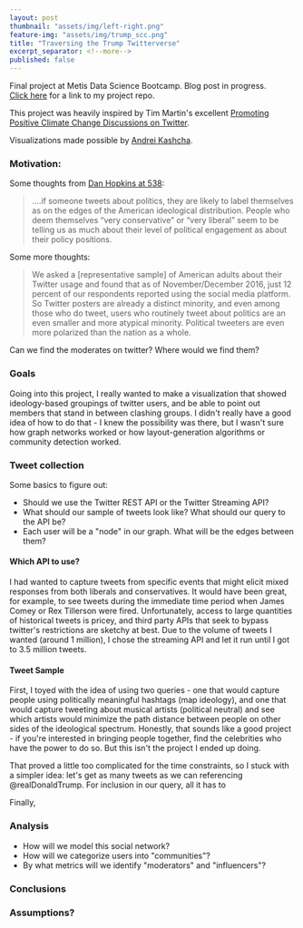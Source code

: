 ```yaml
---
layout: post
thumbnail: "assets/img/left-right.png"
feature-img: "assets/img/trump_scc.png"
title: "Traversing the Trump Twitterverse"
excerpt_separator: <!--more-->
published: false
---
```

Final project at Metis Data Science Bootcamp. Blog post in progress.  
[Click here](https://github.com/jonkislin/traverse) for a link to my project repo.

This project was heavily inspired by Tim Martin's excellent [Promoting Positive Climate Change Discussions on Twitter](https://zeromh.github.io/climate_change_conversations/).

Visualizations made possible by [Andrei Kashcha](https://github.com/anvaka/pm).

<!--more-->
### Motivation:
Some thoughts from [Dan Hopkins at 538](https://fivethirtyeight.com/features/political-twitter-is-no-place-for-moderates):  
> ....if someone tweets about politics, they are likely to label themselves as on the edges of the American ideological distribution. People who deem themselves “very conservative” or “very liberal” seem to be telling us as much about their level of political engagement as about their policy positions.

Some more thoughts:   

>We asked a [representative sample] of American adults about their Twitter usage and found that as of November/December 2016, just 12 percent of our respondents reported using the social media platform. So Twitter posters are already a distinct minority, and even among those who do tweet, users who routinely tweet about politics are an even smaller and more atypical minority. Political tweeters are even more polarized than the nation as a whole.

Can we find the moderates on twitter?
Where would we find them?

### Goals
Going into this project, I really wanted to make a visualization that showed ideology-based groupings
of twitter users, and be able to point out members that stand in between clashing groups. I didn't really
have a good idea of how to do that - I knew the possibility was there, but I wasn't sure how graph networks worked or how layout-generation algorithms or community detection worked.


### Tweet collection
Some basics to figure out:
- Should we use the Twitter REST API or the Twitter Streaming API?
- What should our sample of tweets look like? What should our query to the API be?
- Each user will be a "node" in our graph. What will be the edges between them?

#### Which API to use?
I had wanted to capture tweets from specific events that might elicit mixed responses from both liberals and conservatives. It would have been great, for example, to see tweets during the immediate time period when James Comey or Rex Tillerson were fired. Unfortunately, access to large quantities of historical tweets is pricey, and third party APIs that seek to bypass twitter's restrictions are sketchy at best. Due to the volume of tweets I wanted (around 1 million), I chose the streaming API and let it run until I got to 3.5 million tweets.

<!-- (Did I need to focus on events? There are so many what ifs here!) -->

#### Tweet Sample
First, I toyed with the idea of using two queries - one that would capture people using politically
meaningful hashtags (map ideology), and one that would capture tweeting about musical artists (political neutral) and see which artists would minimize the path distance between people on other sides of the ideological spectrum. Honestly, that sounds like a good project - if you're interested in bringing people
together, find the celebrities who have the power to do so. But this isn't the project I ended up doing.

That proved a little too complicated for the time constraints, so I stuck with a simpler idea: let's get as many tweets as we can referencing @realDonaldTrump. For inclusion in our query, all it has to

Finally,

<!-- can twitter queries be more than just text searches? -->

### Analysis
- How will we model this social network?
- How will we categorize users into "communities"?
- By what metrics will we identify "moderators" and "influencers"?

### Conclusions


### Assumptions?
